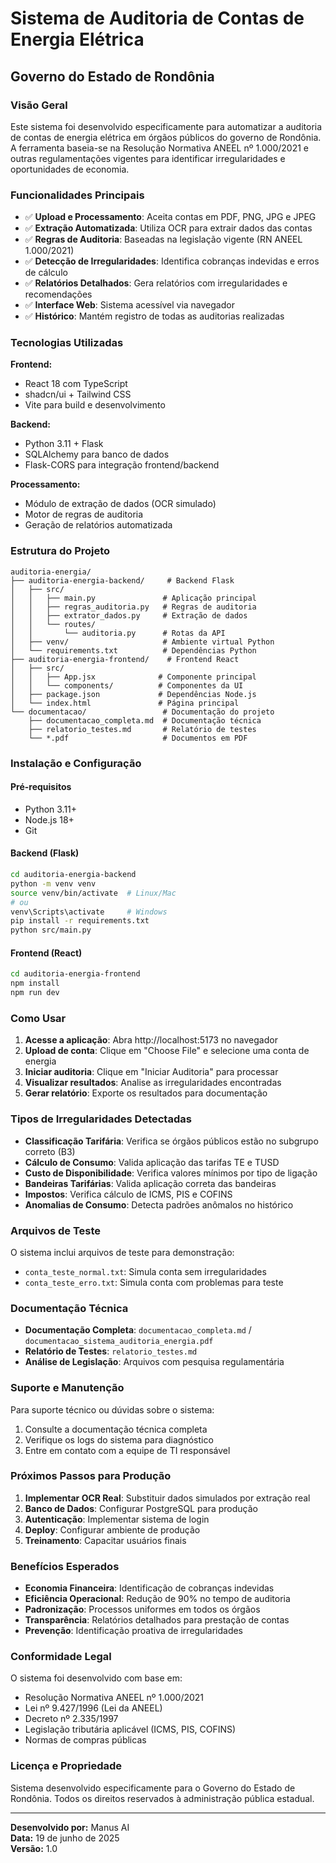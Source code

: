 # Sistema de Auditoria de Contas de Energia Elétrica
## Governo do Estado de Rondônia

### Visão Geral

Este sistema foi desenvolvido especificamente para automatizar a auditoria de contas de energia elétrica em órgãos públicos do governo de Rondônia. A ferramenta baseia-se na Resolução Normativa ANEEL nº 1.000/2021 e outras regulamentações vigentes para identificar irregularidades e oportunidades de economia.

### Funcionalidades Principais

- ✅ **Upload e Processamento**: Aceita contas em PDF, PNG, JPG e JPEG
- ✅ **Extração Automatizada**: Utiliza OCR para extrair dados das contas
- ✅ **Regras de Auditoria**: Baseadas na legislação vigente (RN ANEEL 1.000/2021)
- ✅ **Detecção de Irregularidades**: Identifica cobranças indevidas e erros de cálculo
- ✅ **Relatórios Detalhados**: Gera relatórios com irregularidades e recomendações
- ✅ **Interface Web**: Sistema acessível via navegador
- ✅ **Histórico**: Mantém registro de todas as auditorias realizadas

### Tecnologias Utilizadas

**Frontend:**
- React 18 com TypeScript
- shadcn/ui + Tailwind CSS
- Vite para build e desenvolvimento

**Backend:**
- Python 3.11 + Flask
- SQLAlchemy para banco de dados
- Flask-CORS para integração frontend/backend

**Processamento:**
- Módulo de extração de dados (OCR simulado)
- Motor de regras de auditoria
- Geração de relatórios automatizada

### Estrutura do Projeto

```
auditoria-energia/
├── auditoria-energia-backend/     # Backend Flask
│   ├── src/
│   │   ├── main.py               # Aplicação principal
│   │   ├── regras_auditoria.py   # Regras de auditoria
│   │   ├── extrator_dados.py     # Extração de dados
│   │   └── routes/
│   │       └── auditoria.py      # Rotas da API
│   ├── venv/                     # Ambiente virtual Python
│   └── requirements.txt          # Dependências Python
├── auditoria-energia-frontend/    # Frontend React
│   ├── src/
│   │   ├── App.jsx              # Componente principal
│   │   └── components/          # Componentes da UI
│   ├── package.json             # Dependências Node.js
│   └── index.html               # Página principal
└── documentacao/                 # Documentação do projeto
    ├── documentacao_completa.md  # Documentação técnica
    ├── relatorio_testes.md       # Relatório de testes
    └── *.pdf                     # Documentos em PDF
```

### Instalação e Configuração

#### Pré-requisitos
- Python 3.11+
- Node.js 18+
- Git

#### Backend (Flask)
```bash
cd auditoria-energia-backend
python -m venv venv
source venv/bin/activate  # Linux/Mac
# ou
venv\Scripts\activate     # Windows
pip install -r requirements.txt
python src/main.py
```

#### Frontend (React)
```bash
cd auditoria-energia-frontend
npm install
npm run dev
```

### Como Usar

1. **Acesse a aplicação**: Abra http://localhost:5173 no navegador
2. **Upload de conta**: Clique em "Choose File" e selecione uma conta de energia
3. **Iniciar auditoria**: Clique em "Iniciar Auditoria" para processar
4. **Visualizar resultados**: Analise as irregularidades encontradas
5. **Gerar relatório**: Exporte os resultados para documentação

### Tipos de Irregularidades Detectadas

- **Classificação Tarifária**: Verifica se órgãos públicos estão no subgrupo correto (B3)
- **Cálculo de Consumo**: Valida aplicação das tarifas TE e TUSD
- **Custo de Disponibilidade**: Verifica valores mínimos por tipo de ligação
- **Bandeiras Tarifárias**: Valida aplicação correta das bandeiras
- **Impostos**: Verifica cálculo de ICMS, PIS e COFINS
- **Anomalias de Consumo**: Detecta padrões anômalos no histórico

### Arquivos de Teste

O sistema inclui arquivos de teste para demonstração:
- `conta_teste_normal.txt`: Simula conta sem irregularidades
- `conta_teste_erro.txt`: Simula conta com problemas para teste

### Documentação Técnica

- **Documentação Completa**: `documentacao_completa.md` / `documentacao_sistema_auditoria_energia.pdf`
- **Relatório de Testes**: `relatorio_testes.md`
- **Análise de Legislação**: Arquivos com pesquisa regulamentária

### Suporte e Manutenção

Para suporte técnico ou dúvidas sobre o sistema:
1. Consulte a documentação técnica completa
2. Verifique os logs do sistema para diagnóstico
3. Entre em contato com a equipe de TI responsável

### Próximos Passos para Produção

1. **Implementar OCR Real**: Substituir dados simulados por extração real
2. **Banco de Dados**: Configurar PostgreSQL para produção
3. **Autenticação**: Implementar sistema de login
4. **Deploy**: Configurar ambiente de produção
5. **Treinamento**: Capacitar usuários finais

### Benefícios Esperados

- **Economia Financeira**: Identificação de cobranças indevidas
- **Eficiência Operacional**: Redução de 90% no tempo de auditoria
- **Padronização**: Processos uniformes em todos os órgãos
- **Transparência**: Relatórios detalhados para prestação de contas
- **Prevenção**: Identificação proativa de irregularidades

### Conformidade Legal

O sistema foi desenvolvido com base em:
- Resolução Normativa ANEEL nº 1.000/2021
- Lei nº 9.427/1996 (Lei da ANEEL)
- Decreto nº 2.335/1997
- Legislação tributária aplicável (ICMS, PIS, COFINS)
- Normas de compras públicas

### Licença e Propriedade

Sistema desenvolvido especificamente para o Governo do Estado de Rondônia.
Todos os direitos reservados à administração pública estadual.

---

**Desenvolvido por:** Manus AI  
**Data:** 19 de junho de 2025  
**Versão:** 1.0


